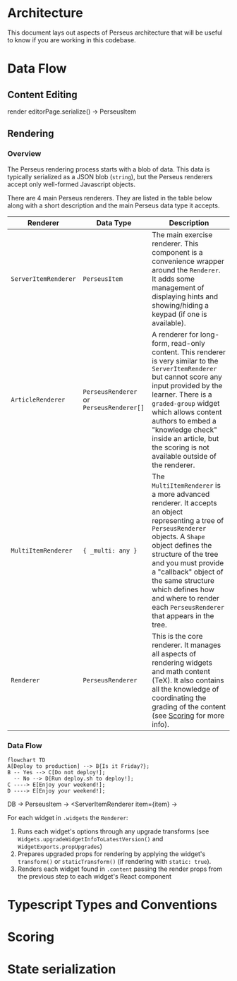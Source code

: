 # Architecture

This document lays out aspects of Perseus architecture that will be useful to
know if you are working in this codebase.

# Data Flow

## Content Editing

render <EditorPage />
editorPage.serialize() -> PerseusItem

## Rendering

### Overview

The Perseus rendering process starts with a blob of data. This data is
typically serialized as a JSON blob (`string`), but the Perseus renderers
accept only well-formed Javascript objects.

There are 4 main Perseus renderers. They are listed in the table below along
with a short description and the main Perseus data type it accepts.

| Renderer | Data Type | Description |
| -------- | --------- | ----------- |
| `ServerItemRenderer`| `PerseusItem` | The main exercise renderer. This component is a convenience wrapper around the `Renderer`. It adds some management of displaying hints and showing/hiding a keypad (if one is available). |
| `ArticleRenderer` | `PerseusRenderer` or `PerseusRenderer[]` | A renderer for long-form, read-only content. This renderer is very similar to the `ServerItemRenderer` but cannot score any input provided by the learner. There is a `graded-group` widget which allows content authors to embed a "knowledge check" inside an article, but the scoring is not available outside of the renderer. |
| `MultiItemRenderer` | `{ _multi: any }` | The `MultiItemRenderer` is a more advanced renderer. It accepts an object representing a tree of `PerseusRenderer` objects. A `Shape` object defines the structure of the tree and you must provide a "callback" object of the same structure which defines how and where to render each `PerseusRenderer` that appears in the tree. |
| `Renderer` | `PerseusRenderer` | This is the core renderer. It manages all aspects of rendering widgets and math content (TeX). It also contains all the knowledge of coordinating the grading of the content (see [Scoring](#Scoring) for more info). |

### Data Flow

```mermaid
flowchart TD
A[Deploy to production] --> B{Is it Friday?};
B -- Yes --> C[Do not deploy!];
  -- No --> D[Run deploy.sh to deploy!];
C ----> E[Enjoy your weekend!];
D ----> E[Enjoy your weekend!];
```

DB
    -> PerseusItem
        -> <ServerItemRenderer item={item}
            -> <Renderer content={item.question.content}
                         widgets={item.question.widgets} />

For each widget in `.widgets` the `Renderer`:
1. Runs each widget's options through any upgrade transforms (see
    `Widgets.upgradeWidgetInfoToLatestVersion()` and
    `WidgetExports.propUpgrades`)
1. Prepares upgraded props for rendering by applying the widget's
    `transform()` or `staticTransform()` (if rendering with
    `static: true`).
1. Renders each widget found in `.content` passing the render props
    from the previous step to each widget's React component


# Typescript Types and Conventions


# Scoring

# State serialization
